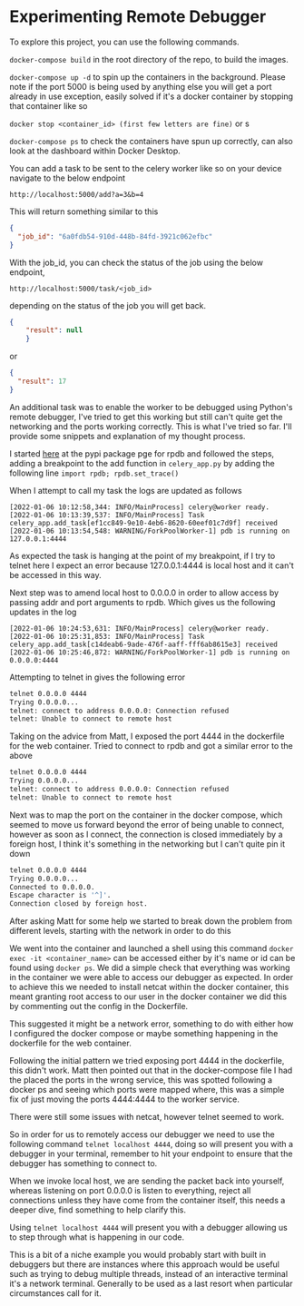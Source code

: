 # Experimenting Remote Debugger

To explore this project, you can use the following commands.

```docker-compose build``` in the root directory of the repo, to build the images.

```docker-compose up -d``` to spin up the containers in the background. Please note if the port 5000 is being used by anything else you will get a port already in use exception, easily solved if it's a docker container by stopping that container like so

```docker stop <container_id> (first few letters are fine)``` or s

```docker-compose ps``` to check the containers have spun up correctly, can also look at the dashboard within Docker Desktop.

You can add a task to be sent to the celery worker like so on your device navigate to the below endpoint

```http://localhost:5000/add?a=3&b=4```

This will return something similar to this

```json
{
  "job_id": "6a0fdb54-910d-448b-84fd-3921c062efbc"
}
```

With the job_id, you can check the status of the job using the below endpoint,

```
http://localhost:5000/task/<job_id>
```

depending on the status of the job you will get back.

```json
{
    "result": null
    }
```

or

```json
{
  "result": 17
}
```

An additional task was to enable the worker to be debugged using Python's remote debugger, I've tried to get this working but still can't quite get the networking and the ports working correctly. This is what I've tried so far. I'll provide some snippets and explanation of my thought process.

I started [here](https://pypi.org/project/rpdb/) at the pypi package pge for rpdb and followed the steps,
adding a breakpoint to the add function in ```celery_app.py``` by adding the following line
```import rpdb; rpdb.set_trace()```

When I attempt to call my task the logs are updated as follows

```
[2022-01-06 10:12:58,344: INFO/MainProcess] celery@worker ready.
[2022-01-06 10:13:39,537: INFO/MainProcess] Task celery_app.add_task[ef1cc849-9e10-4eb6-8620-60eef01c7d9f] received
[2022-01-06 10:13:54,548: WARNING/ForkPoolWorker-1] pdb is running on 127.0.0.1:4444
```

As expected the task is hanging at the point of my breakpoint, if I try to telnet here I expect an error because 127.0.0.1:4444 is local host and it can't be accessed in this way.

Next step was to amend local host to 0.0.0.0 in order to allow access by passing addr and port arguments to rpdb. Which gives us the following updates in the log

```
[2022-01-06 10:24:53,631: INFO/MainProcess] celery@worker ready.
[2022-01-06 10:25:31,853: INFO/MainProcess] Task celery_app.add_task[c14deab6-9ade-476f-aaff-fff6ab8615e3] received
[2022-01-06 10:25:46,872: WARNING/ForkPoolWorker-1] pdb is running on 0.0.0.0:4444
```

Attempting to telnet in gives the following error

```bash
telnet 0.0.0.0 4444
Trying 0.0.0.0...
telnet: connect to address 0.0.0.0: Connection refused
telnet: Unable to connect to remote host
```

Taking on the advice from Matt, I exposed the port 4444 in the dockerfile for the web container. Tried to connect to rpdb and got a similar error to the above

``` bash
telnet 0.0.0.0 4444
Trying 0.0.0.0...
telnet: connect to address 0.0.0.0: Connection refused
telnet: Unable to connect to remote host
```

Next was to map the port on the container in the docker compose, which seemed to move us forward beyond the error of being unable to connect, however as soon as I connect, the connection is closed immediately by a foreign host, I think it's something in the networking but I can't quite pin it down

``` bash
telnet 0.0.0.0 4444
Trying 0.0.0.0...
Connected to 0.0.0.0.
Escape character is '^]'.
Connection closed by foreign host.
```

After asking Matt for some help we started to break down the problem from different levels, starting with the network in order to do this

We went into the container and launched a shell using this command ```docker exec -it <container_name>``` can be accessed either by it's name or id can be found using ```docker ps```. We did a simple check that everything was working in the container we were able to access our debugger as expected. In order to achieve this we needed to install netcat within the docker container, this meant granting root access to our user in the docker container we did this by commenting out the config in the Dockerfile.

This suggested it might be a network error, something to do with either how I configured the docker compose or maybe something happening in the dockerfile for the web container.

Following the initial pattern we tried exposing port 4444 in the dockerfile, this didn't work. Matt then pointed out that in the docker-compose file I had the placed the ports in the wrong service, this was spotted following a docker ps and seeing which ports were mapped where, this was a simple fix of just moving the ports 4444:4444 to the worker service.

There were still some issues with netcat, however telnet seemed to work.

So in order for us to remotely access our debugger we need to use the following command ```telnet localhost 4444```, doing so will present you with a debugger in your terminal, remember to hit your endpoint to ensure that the debugger has something to connect to.

When we invoke local host, we are sending the packet back into yourself, whereas listening on port 0.0.0.0 is listen to everything, reject all connections unless they have come from the container itself, this needs a deeper dive, find something to help clarify this.

Using ```telnet localhost 4444``` will present you with a debugger allowing us to step through what is happening in our code.

This is a bit of a niche example you would probably start with built in debuggers but there are instances where this approach would be useful such as trying to debug multiple threads, instead of an interactive terminal it's a network terminal. Generally to be used as a last resort when particular circumstances call for it.
